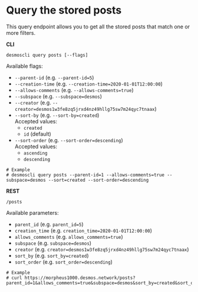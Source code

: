 # Query the stored posts
This query endpoint allows you to get all the stored posts that match one or more filters. 

**CLI**
```shell
desmoscli query posts [--flags]
```

Available flags: 
- `--parent-id` (e.g. `--parent-id=5`)
- `--creation-time` (e.g. `--creation-time=2020-01-01T12:00:00`)
- `--allows-comments` (e.g. `--allows-comments=true`)
- `--subspace` (e.g. `--subspace=desmos`)
- `--creator` (e.g. `--creator=desmos1w3fe8zq5jrxd4nz49hllg75sw7m24qyc7tnaax`)
- `--sort-by` (e.g. `--sort-by=created`)  
   Accepted values: 
   - `created` 
   - `id` (default)
- `--sort-order` (e.g. `--sort-order=descending`)  
   Accepted values:
   - `ascending`
   - `descending`

```shell
# Example
# desmoscli query posts --parent-id=1 --allows-comments=true --subspace=desmos --sort=created --sort-order=descending
```

**REST**
```shell
/posts
```

Available parameters: 
- `parent_id` (e.g. `parent_id=5`)
- `creation_time` (e.g. `creation_time=2020-01-01T12:00:00`)
- `allows_comments` (e.g. `allows_comments=true`)
- `subspace` (e.g. `subspace=desmos`)
- `creator` (e.g. `creator=desmos1w3fe8zq5jrxd4nz49hllg75sw7m24qyc7tnaax`)
- `sort_by` (e.g. `sort_by=created`)
- `sort_order` (e.g. `sort_order=descending`)

```shell
# Example
# curl https://morpheus1000.desmos.network/posts?parent_id=1&allows_comments=true&subspace=desmos&sort_by=created&sort_order=descending
```